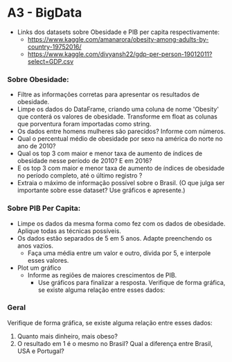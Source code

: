 # A3 - BigData

- Links dos datasets sobre Obesidade e PIB per capita respectivamente:
	- https://www.kaggle.com/amanarora/obesity-among-adults-by-country-19752016/
	- https://www.kaggle.com/divyansh22/gdp-per-person-19012011?select=GDP.csv

### Sobre Obesidade:
- Filtre as informações corretas para apresentar os resultados de obesidade.
- Limpe os dados do DataFrame, criando uma coluna de nome 'Obesity' que conterá os
valores de obesidade. Transforme em float as colunas que porventura foram importadas
como string.
- Os dados entre homens mulheres são parecidos? Informe com números.
- Qual o percentual médio de obesidade por sexo na américa do norte no ano de 2010?
- Qual os top 3 com maior e menor taxa de aumento de índices de obesidade nesse período
de 2010? E em 2016?
- E os top 3 com maior e menor taxa de aumento de índices de obesidade no período
completo, até o último registro ?
- Extraia o máximo de informação possível sobre o Brasil. (O que julga ser importante
sobre esse dataset? Use gráficos e apresente.)

### Sobre PIB Per Capita:
- Limpe os dados da mesma forma como fez com os dados de obesidade.
Aplique todas as técnicas possíveis.
- Os dados estão separados de 5 em 5 anos. Adapte preenchendo os anos vazios.
	- Faça uma média entre um valor e outro, dívida por 5, e interpole esses valores.
- Plot um gráfico
	- Informe as regiões de maiores crescimentos de PIB. 
		- Use gráficos para finalizar a resposta. Verifique de forma gráfica, se existe alguma relação entre esses dados:

### Geral
Verifique de forma gráfica, se existe alguma relação entre esses dados:
1. Quanto mais dinheiro, mais obeso?
2. O resultado em 1 é o mesmo no Brasil? Qual a diferença entre Brasil, USA e Portugal?